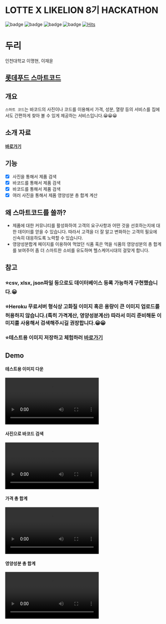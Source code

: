 # LOTTE X LIKELION 8기 HACKATHON

![badge](https://img.shields.io/github/repo-size/lmh0812/hackathon_project) ![badge](https://img.shields.io/github/last-commit/lmh0812/hackathon_project) ![badge](https://img.shields.io/github/stars/lmh0812/hackathon_project?style=social) ![badge](https://img.shields.io/github/watchers/lmh0812/hackathon_project?style=social)
[![Hits](https://hits.seeyoufarm.com/api/count/incr/badge.svg?url=https%3A%2F%2Fgithub.com%2Flmh0812%2Fhackathon_project&count_bg=%2379C83D&title_bg=%23555555&icon=&icon_color=%234DEF95&title=hits&edge_flat=false)](https://hits.seeyoufarm.com)

# 두리

인천대학교 이명현, 이재윤

## [롯데푸드 스마트코드](http://smartcodelee.herokuapp.com/)<br/>

## 개요

`스마트 코드`는 바코드의 사진이나 코드를 이용해서 가격, 성분, 열량 등의 서비스를 집에서도 간편하게 찾아 볼 수 있게 제공하는 서비스입니다.😀😀😀

## 소개 자료

#### [바로가기](https://drive.google.com/file/d/1JkoeM0pJ5CML1XJhlv6k7esTzUaeE3Hn/view)

## 기능

-   [x] 사진을 통해서 제품 검색
-   [x] 바코드를 통해서 제품 검색
-   [x] 바코드를 통해서 제품 검색
-   [x] 여러 사진을 통해서 제품 영양성분 총 합계 계산

## 왜 스마트코드를 쓸까?

- 제품에 대한 커뮤니티를 활성화하여 고객의 요구사항과 어떤 것을 선호하는지에 대한 데이터를 얻을 수 있습니다. 따라서 고객을 더 잘 알고 변화하는 고객의 필요에 신속히 대응하도록 노력할 수 있습니다.<br>
- 영양성분합계 페이지를 이용하여 먹었던 식품 혹은 먹을 식품의 영양성분의 총 합계를 보여주어 좀 더 스마트한 소비를 유도하며 헬스케어시대의 걸맞게 합니다.

## 참고

### ⭐️csv, xlsx, json파일 등으로도 데이터베이스 등록 가능하게 구현했습니다.😀
### ⭐️Heroku 무료서버 형식상 고화질 이미지 혹은 용량이 큰 이미지 업로드를 허용하지 않습니다.(특히 가격계산, 영양성분계산) 따라서 미리 준비해둔 이미지를 사용해서 검색해주시길 권장합니다.😀😀
### ⭐️테스트용 이미지 저장하고 체험하러 [바로가기](https://drive.google.com/drive/folders/1B5b0DjCKjVkdnJJaoSIEzMmewn9PU1PZ)

## Demo
#### 테스트용 이미지 다운
<video autoplay loop>
  <source src="/Demo/테스트용 이미지 다운.mp4" type="mp4">
</video><br>

#### 사진으로 바코드 검색
<video autoplay loop>
  <source src="/Demo/사진으로 검색하기.mp4" type="mp4">
</video><br>

#### 가격 총 합계
<video autoplay loop>
  <source src="/Demo/가격 계산하기.mp4" type="mp4">
</video><br>

#### 영양성분 총 합계
<video autoplay loop>
  <source src="/Demo/영양성분 계산하기.mp4" type="mp4">
</video>